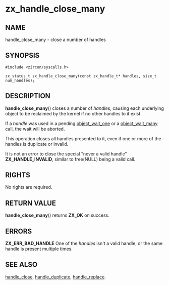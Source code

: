 # zx_handle_close_many

## NAME

handle_close_many - close a number of handles

## SYNOPSIS

```
#include <zircon/syscalls.h>

zx_status_t zx_handle_close_many(const zx_handle_t* handles, size_t num_handles);
```

## DESCRIPTION

**handle_close_many**() closes a number of *handle*s, causing each
underlying object to be reclaimed by the kernel if no other handles to
it exist.

If a *handle* was used in a pending [object_wait_one](syscalls/object_wait_one.md) or a
[object_wait_many](syscalls/object_wait_many.md) call, the wait will be aborted.

This operation closes all handles presented to it, even if one or more
of the handles is duplicate or invalid.

It is not an error to close the special "never a valid handle" **ZX_HANDLE_INVALID**,
similar to free(NULL) being a valid call.

## RIGHTS

No rights are required.

## RETURN VALUE

**handle_close_many**() returns **ZX_OK** on success.

## ERRORS

**ZX_ERR_BAD_HANDLE**  One of the *handles* isn't a valid handle, or the same handle is
present multiple times.

## SEE ALSO

[handle_close](handle_close.md),
[handle_duplicate](handle_duplicate.md),
[handle_replace](handle_replace.md).
